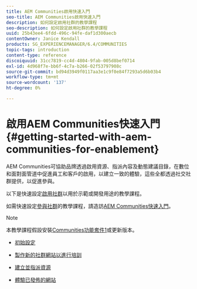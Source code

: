 ```yaml
---
title: AEM Communities啟用快速入門
seo-title: AEM Communities啟用快速入門
description: 如何設定啟用社群的教學課程
seo-description: 如何設定啟用社群的教學課程
uuid: 25b43ee4-6fdd-496c-94fe-daf1d300aecb
contentOwner: Janice Kendall
products: SG_EXPERIENCEMANAGER/6.4/COMMUNITIES
topic-tags: introduction
content-type: reference
discoiquuid: 31cc7819-cc4d-4804-9fab-005d8bef0714
exl-id: 4d968f7e-bb6f-4c7a-b266-02f53797908c
source-git-commit: bd94d3949f0117aa3e1c9f0e84f7293a5d6b03b4
workflow-type: tm+mt
source-wordcount: '137'
ht-degree: 0%

---
```


# 啟用AEM Communities快速入門{#getting-started-with-aem-communities-for-enablement}

AEM Communities可協助品牌透過啟用資源、指派內容及動態建議目錄，在數位和面對面管道中促進員工和客戶的啟用，以建立一致的體驗，這些全都透過社交社群提供，以促進參與。

以下是快速設定[啟用社群](overview.md#enablement-community)以用於示範或開發用途的教學課程。

如需快速設定[參與社群](overview.md#engagement-community)的教學課程，請造訪[AEM Communities快速入門](getting-started.md)。

>[!NOTE]
>
>本教學課程假設安裝[Communities功能套件1](deploy-communities.md#latestfeaturepack)或更新版本。

* [初始設定](enablement-setup.md)

* [製作新的社群網站以進行培訓](enablement-create-site.md)

* [建立並指派資源](resource.md)

* [體驗已發佈的網站](enablement-published-site.md)
